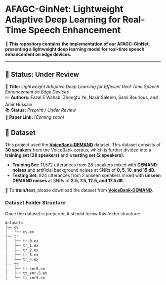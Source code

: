 # **AFAGC-GinNet: Lightweight Adaptive Deep Learning for Real-Time Speech Enhancement**  

🚀 **This repository contains the implementation of our AFAGC-GinNet, presenting a lightweight deep learning model for real-time speech enhancement on edge devices.**  

---

## **📌 Status: Under Review**  
📄 **Title:** *Lightweight Adaptive Deep Learning for Efficient Real-Time Speech Enhancement on Edge Devices*  
✏️ **Authors:** Fazal E Wahab, Zhongfu Ye, Nasir Saleem, Sami Bourious, and Amir Hussain  
📚 **Status:** *Preprint / Under Review*  
🔗 **Paper Link:** *(Coming soon)*  


## **📖 Dataset**  
This project used the [**VoiceBank-DEMAND**](https://datashare.ed.ac.uk/handle/10283/2791) dataset. This dataset consists of **30 speakers** from the VoiceBank corpus, which is further divided into a **training set (28 speakers)** and a **testing set (2 speakers)**.  

- **Training Set:** 11,572 utterances from 28 speakers mixed with **DEMAND noises** and artificial background noises at SNRs of **0, 5, 10, and 15 dB**.  
- **Testing Set:** 824 utterances from 2 unseen speakers mixed with **unseen DEMAND noises** at SNRs of **2.5, 7.5, 12.5, and 17.5 dB**.  

📌 To **train/test**, please download the dataset from [**VoiceBank-DEMAND**](https://datashare.ed.ac.uk/handle/10283/2791).  

### **Dataset Folder Structure**  
Once the dataset is prepared, it should follow this folder structure:  

```bash
datasets
│── cv
│   └── cv.ex
│── tr
│   ├── tr_0.ex
│   ├── tr_1.ex
│   ├── tr_2.ex
│   ├── tr_3.ex
│   └── tr_4.ex
│── tt
│   ├── tt_snr0.ex
│   ├── tt_snr-5.ex
│   └── tt_snr5.ex

